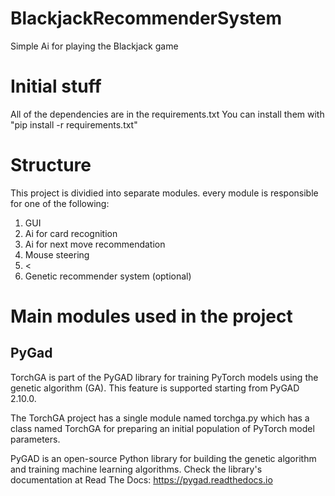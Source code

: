 # BlackjackRecommenderSystem
Simple Ai for playing the Blackjack game

<h1>Initial stuff</h1>
<p>All of the dependencies are in the requirements.txt You can install them with "pip install -r requirements.txt"</p>

<h1>Structure</h1>
<p>
This project is dividied into separate modules. every module is responsible for one of the following:
</p>
<ol>
    <li>GUI</li>
    <li>Ai for card recognition</li>
    <li>Ai for next move recommendation</li>
    <li>Mouse steering </li>
    <li><
    <li>Genetic recommender system (optional)</li>
</ol>

<h1>Main modules used in the project</h1>

<h2>PyGad</h2>
<p>TorchGA is part of the PyGAD library for training PyTorch models using the genetic algorithm (GA). This feature is supported starting from PyGAD 2.10.0.

The TorchGA project has a single module named torchga.py which has a class named TorchGA for preparing an initial population of PyTorch model parameters.

PyGAD is an open-source Python library for building the genetic algorithm and training machine learning algorithms. Check the library's documentation at Read The Docs: <a>https://pygad.readthedocs.io</a></p>


